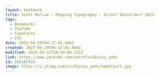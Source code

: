 ```yaml
---
layout: bookmark
title: Scott Kellum – Mapping Typography – btconf Düsseldorf 2023
tags:
  - Bookmarks
  - YouTube
  - Typefaces
  - CSS
date: 2023-04-29T04:17:01.666Z
created: 2023-04-29T04:17:01.666Z
modified: 2025-03-11T10:54:04.151Z
link: https://www.youtube.com/watch?v=5kixsu_yeHs
id: 565107410
image: https://i.ytimg.com/vi/5kixsu_yeHs/hqdefault.jpg
---
```

